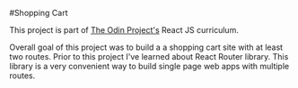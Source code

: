 #Shopping Cart

This project is part of [The Odin Project's](https://www.theodinproject.com/paths/full-stack-javascript/courses/javascript/lessons/shopping-cart) React JS curriculum. 

Overall goal of this project was to build a a shopping cart site with at least two routes. Prior to this project I've learned about React Router library. This library is a very convenient way to build single page web apps with multiple routes.